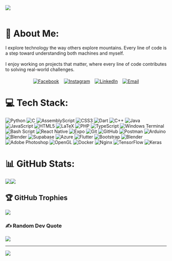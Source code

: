 [![](https://raw.githubusercontent.com/abhimanueyt/abhimanueyt/master/profile.gif)](https://abhimanueyt.github.io/Portfolio/)
<header>
  <style>
  .socials-container {
    display: flex;
    justify-content: center;
    gap: 15px; /* Adjusts spacing between icons */
    margin-top: 20px; /* Optional: Adjusts the space above the icons */
  }

  .socials-container a img {
    width: 40px; /* Optional: Adjusts the size of the icons */
    height: 40px; /* Optional: Adjusts the size of the icons */
  }
</style>
</header>

# 💫 About Me:
I explore technology the way others explore mountains. Every line of code is a step toward understanding both machines and myself.<br><br>I enjoy working on projects that matter, where every line of code contributes to solving real-world challenges.


<!-- Center the social media icons -->

<div class="socials-container">
  <a href="https://facebook.com/https://www.facebook.com/abhimanue.td.9">
    <img src="https://img.shields.io/badge/Facebook-%231877F2.svg?logo=Facebook&logoColor=white" alt="Facebook" />
  </a>
  <a href="https://instagram.com/https://www.instagram.com/abhimanue_t.d/">
    <img src="https://img.shields.io/badge/Instagram-%23E4405F.svg?logo=Instagram&logoColor=white" alt="Instagram" />
  </a>
  <a href="https://linkedin.com/in/https://www.linkedin.com/in/abhimanue-td-1904ba32a/">
    <img src="https://img.shields.io/badge/LinkedIn-%230077B5.svg?logo=linkedin&logoColor=white" alt="LinkedIn" />
  </a>
  <a href="mailto:abhimanuetd@gmail.com">
    <img src="https://img.shields.io/badge/Email-D14836?logo=gmail&logoColor=white" alt="Email" />
  </a>
</div>



# 💻 Tech Stack:
![Python](https://img.shields.io/badge/python-3670A0?style=for-the-badge&logo=python&logoColor=ffdd54) ![C](https://img.shields.io/badge/c-%2300599C.svg?style=for-the-badge&logo=c&logoColor=white) ![AssemblyScript](https://img.shields.io/badge/assembly%20script-%23000000.svg?style=for-the-badge&logo=assemblyscript&logoColor=white) ![CSS3](https://img.shields.io/badge/css3-%231572B6.svg?style=for-the-badge&logo=css3&logoColor=white) ![Dart](https://img.shields.io/badge/dart-%230175C2.svg?style=for-the-badge&logo=dart&logoColor=white) ![C++](https://img.shields.io/badge/c++-%2300599C.svg?style=for-the-badge&logo=c%2B%2B&logoColor=white) ![Java](https://img.shields.io/badge/java-%23ED8B00.svg?style=for-the-badge&logo=openjdk&logoColor=white) ![JavaScript](https://img.shields.io/badge/javascript-%23323330.svg?style=for-the-badge&logo=javascript&logoColor=%23F7DF1E) ![HTML5](https://img.shields.io/badge/html5-%23E34F26.svg?style=for-the-badge&logo=html5&logoColor=white) ![LaTeX](https://img.shields.io/badge/latex-%23008080.svg?style=for-the-badge&logo=latex&logoColor=white) ![PHP](https://img.shields.io/badge/php-%23777BB4.svg?style=for-the-badge&logo=php&logoColor=white) ![TypeScript](https://img.shields.io/badge/typescript-%23007ACC.svg?style=for-the-badge&logo=typescript&logoColor=white) ![Windows Terminal](https://img.shields.io/badge/Windows%20Terminal-%234D4D4D.svg?style=for-the-badge&logo=windows-terminal&logoColor=white) ![Bash Script](https://img.shields.io/badge/bash_script-%23121011.svg?style=for-the-badge&logo=gnu-bash&logoColor=white) ![React Native](https://img.shields.io/badge/react_native-%2320232a.svg?style=for-the-badge&logo=react&logoColor=%2361DAFB) ![Expo](https://img.shields.io/badge/expo-1C1E24?style=for-the-badge&logo=expo&logoColor=#D04A37) ![Git](https://img.shields.io/badge/git-%23F05033.svg?style=for-the-badge&logo=git&logoColor=white) ![GitHub](https://img.shields.io/badge/github-%23121011.svg?style=for-the-badge&logo=github&logoColor=white) ![Postman](https://img.shields.io/badge/Postman-FF6C37?style=for-the-badge&logo=postman&logoColor=white) ![Arduino](https://img.shields.io/badge/-Arduino-00979D?style=for-the-badge&logo=Arduino&logoColor=white) ![Blender](https://img.shields.io/badge/blender-%23F5792A.svg?style=for-the-badge&logo=blender&logoColor=white) ![Supabase](https://img.shields.io/badge/Supabase-3ECF8E?style=for-the-badge&logo=supabase&logoColor=white) ![Azure](https://img.shields.io/badge/azure-%230072C6.svg?style=for-the-badge&logo=microsoftazure&logoColor=white) ![Flutter](https://img.shields.io/badge/Flutter-%2302569B.svg?style=for-the-badge&logo=Flutter&logoColor=white) ![Bootstrap](https://img.shields.io/badge/bootstrap-%238511FA.svg?style=for-the-badge&logo=bootstrap&logoColor=white) ![Blender](https://img.shields.io/badge/blender-%23F5792A.svg?style=for-the-badge&logo=blender&logoColor=white) ![Adobe Photoshop](https://img.shields.io/badge/adobe%20photoshop-%2331A8FF.svg?style=for-the-badge&logo=adobe%20photoshop&logoColor=white) ![OpenGL](https://img.shields.io/badge/OpenGL-white?logo=OpenGL&style=for-the-badge) ![Docker](https://img.shields.io/badge/docker-%230db7ed.svg?style=for-the-badge&logo=docker&logoColor=white) ![Nginx](https://img.shields.io/badge/nginx-%23009639.svg?style=for-the-badge&logo=nginx&logoColor=white) ![TensorFlow](https://img.shields.io/badge/TensorFlow-%23FF6F00.svg?style=for-the-badge&logo=TensorFlow&logoColor=white) ![Keras](https://img.shields.io/badge/Keras-%23D00000.svg?style=for-the-badge&logo=Keras&logoColor=white)
# 📊 GitHub Stats:
![](https://nirzak-streak-stats.vercel.app/?user=AbhimanueYT&theme=tokyonight&hide_border=false)![](https://github-readme-stats.vercel.app/api/top-langs/?username=AbhimanueYT&theme=tokyonight&hide_border=false&include_all_commits=false&count_private=false&layout=compact)

## 🏆 GitHub Trophies
![](https://github-profile-trophy.vercel.app/?username=AbhimanueYT&theme=tokyonight&no-frame=true&no-bg=false&margin-w=4)

### ✍️ Random Dev Quote
![](https://quotes-github-readme.vercel.app/api?type=horizontal&theme=tokyonight)

---
[![](https://visitcountpro.netlify.app/api?id=AbhimanueYT&icon=5&color=6)](https://visitcount.itsvg.in)

<!-- Proudly created with GPRM ( https://gprm.itsvg.in ) -->
